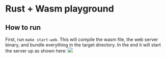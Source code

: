 # Rust + Wasm playground

## How to run

First, run `make start-web`. This will compile the wasm file, the web server binary, and bundle everything in the target directory. In the end it will start the server up as shown here:
![](img/how_to_run.gif)
